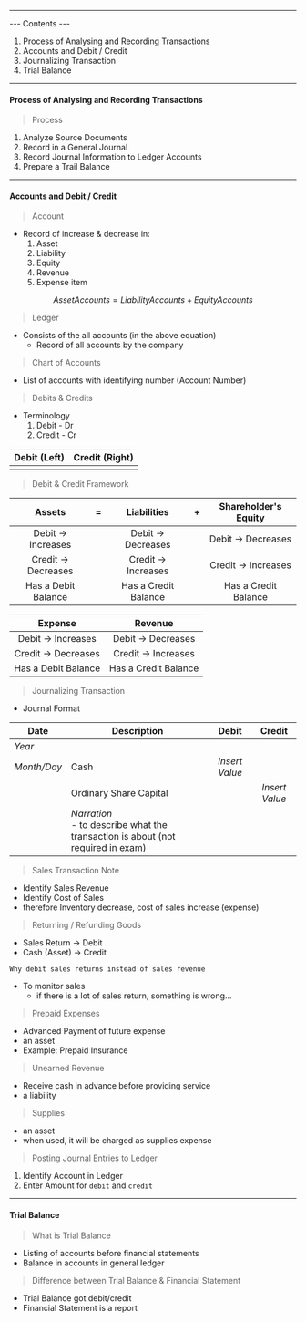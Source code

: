 
---
--- Contents ---
1. Process of Analysing and Recording Transactions
2. Accounts and Debit / Credit
3. Journalizing Transaction
4. Trial Balance

---
#### Process of Analysing and Recording Transactions

>Process
1. Analyze Source Documents
2. Record in a General Journal
3. Record Journal Information to Ledger Accounts
4. Prepare a Trail Balance

---
#### Accounts and Debit / Credit

>Account
- Record of increase & decrease in:
  1. Asset
  2. Liability
  3. Equity
  4. Revenue
  5. Expense item

$$
Asset Accounts = Liability Accounts + Equity Accounts
$$
>Ledger
- Consists of the all accounts (in the above equation)
  - Record of all accounts by the company

>Chart of Accounts
- List of accounts with identifying number (Account Number)

>Debits & Credits
- Terminology
  1. Debit - Dr
  2. Credit - Cr

| Debit (Left) | Credit (Right) |
| ------------ | -------------- |
|              |                |

>Debit & Credit Framework

|       Assets        |  =  |     Liabilities      |  +  | Shareholder's Equity |
| :-----------------: | :-: | :------------------: | :-: | :------------------: |
| Debit -> Increases  |     |  Debit -> Decreases  |     |  Debit -> Decreases  |
| Credit -> Decreases |     | Credit -> Increases  |     | Credit -> Increases  |
| Has a Debit Balance |     | Has a Credit Balance |     | Has a Credit Balance |

|       Expense       |       Revenue        |
| :-----------------: | :------------------: |
| Debit -> Increases  |  Debit -> Decreases  |
| Credit -> Decreases | Credit -> Increases  |
| Has a Debit Balance | Has a Credit Balance |

>Journalizing Transaction
- Journal Format

| Date        | Description                                                                       |     Debit      |     Credit     |
| ----------- | --------------------------------------------------------------------------------- | :------------: | :------------: |
| *Year*      |                                                                                   |                |                |
| *Month/Day* | Cash                                                                              | *Insert Value* |                |
|             | Ordinary Share Capital                                                            |                | *Insert Value* |
|             | *Narration*<br>- to describe what the transaction is about (not required in exam) |                |                |
>Sales Transaction Note
- Identify Sales Revenue
- Identify Cost of Sales
- therefore Inventory decrease, cost of sales increase (expense)

>Returning / Refunding Goods
- Sales Return  -> Debit
- Cash (Asset) -> Credit

`Why debit sales returns instead of sales revenue`
- To monitor sales
  - if there is a lot of sales return, something is wrong...

>Prepaid Expenses
- Advanced Payment of future expense
- an asset
- Example: Prepaid Insurance

>Unearned Revenue
- Receive cash in advance before providing service
- a liability

>Supplies
- an asset
- when used, it will be charged as supplies expense

>Posting Journal Entries to Ledger
1. Identify Account in Ledger
2. Enter Amount for `debit` and `credit`

---
#### Trial Balance

>What is Trial Balance
- Listing of accounts before financial statements
- Balance in accounts in general ledger

>Difference between Trial Balance & Financial Statement
- Trial Balance got debit/credit
- Financial Statement is a report